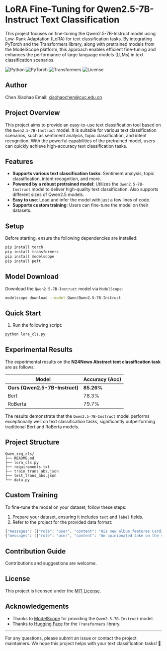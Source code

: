 # LoRA Fine-Tuning for Qwen2.5-7B-Instruct Text Classification

This project focuses on fine-tuning the Qwen2.5-7B-Instruct model using Low-Rank Adaptation (LoRA) for text classification tasks. By integrating PyTorch and the Transformers library, along with pretrained models from the ModelScope platform, this approach enables efficient fine-tuning and enhances the performance of large language models (LLMs) in text classification scenarios.

![Python](https://img.shields.io/badge/Python-3.8%2B-blue)
![PyTorch](https://img.shields.io/badge/PyTorch-2.0%2B-orange)
![Transformers](https://img.shields.io/badge/Transformers-4.30%2B-green)
![License](https://img.shields.io/badge/License-MIT-yellow)

## Author
Chen Xiaohao
Email: xiaohaochen@cuc.edu.cn

## Project Overview

This project aims to provide an easy-to-use text classification tool based on the `Qwen2.5-7B-Instruct` model. It is suitable for various text classification scenarios, such as sentiment analysis, topic classification, and intent recognition. With the powerful capabilities of the pretrained model, users can quickly achieve high-accuracy text classification tasks.

## Features

- **Supports various text classification tasks**: Sentiment analysis, topic classification, intent recognition, and more.
- **Powered by a robust pretrained model**: Utilizes the `Qwen2.5-7B-Instruct` model to deliver high-quality text classification. Also supports different sizes of Qwen2.5 models.
- **Easy to use**: Load and infer the model with just a few lines of code.
- **Supports custom training**: Users can fine-tune the model on their datasets.

## Setup

Before starting, ensure the following dependencies are installed:

```bash
pip install torch
pip install transformers
pip install modelscope
pip install peft
```

## Model Download

Download the `Qwen2.5-7B-Instruct` model via `ModelScope`:

```bash
modelscope download --model Qwen/Qwen2.5-7B-Instruct
```

## Quick Start

1. Run the following script:

```bash
python lora_cls.py
```

## Experimental Results

The experimental results on the **N24News Abstract text classification task** are as follows:

| Model                        | Accuracy (Acc) |
|------------------------------|----------------|
| **Ours (Qwen2.5-7B-Instruct)** | **85.26%**     |
| Bert                         | 78.3%          |
| RoBerta                      | 79.7%          |

The results demonstrate that the `Qwen2.5-7B-Instruct` model performs exceptionally well on text classification tasks, significantly outperforming traditional Bert and RoBerta models.

## Project Structure

```
Qwen_seq_cls/
├── README.md               
├── lora_cls.py                 
├── requirements.txt        
├── train_trans_abs.json
├── test_trans_abs.json          
└── data.py               
```

## Custom Training

To fine-tune the model on your dataset, follow these steps:

1. Prepare your dataset, ensuring it includes `text` and `label` fields.
2. Refer to the project for the provided data format:
```bash
{"messages": [{"role": "user", "content": "His new album features Cardi B, Justin Bieber, Chance the Rapper and countless other stars. But why?"}], "label": 22}
{"messages": [{"role": "user", "content": "An opinionated take on the songwriter's major works, from a delayed debut to a Pulitzer Prize-winning classic."}], "label": 18}
```

## Contribution Guide

Contributions and suggestions are welcome.

## License

This project is licensed under the [MIT License](LICENSE).

## Acknowledgements

- Thanks to [ModelScope](https://www.modelscope.cn/) for providing the `Qwen2.5-7B-Instruct` model.
- Thanks to [Hugging Face](https://huggingface.co/) for the `Transformers` library.

---

For any questions, please submit an issue or contact the project maintainers. We hope this project helps with your text classification tasks! 🚀
